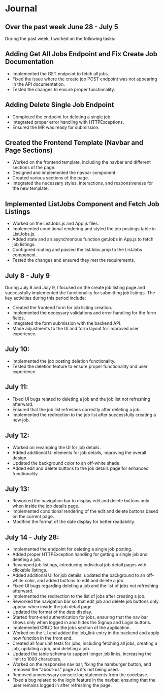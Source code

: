 # Journal

## Over the past week June 28 - July 5

During the past week, I worked on the following tasks:

## Adding Get All Jobs Endpoint and Fix Create Job Documentation
* Implemented the GET endpoint to fetch all jobs.
* Fixed the issue where the create job POST endpoint was not appearing in the API documentation.
* Tested the changes to ensure proper functionality.

## Adding Delete Single Job Endpoint
* Completed the endpoint for deleting a single job.
* Integrated proper error handling with HTTPExceptions.
* Ensured the MR was ready for submission.

## Created the Frontend Template (Navbar and Page Sections)
* Worked on the frontend template, including the navbar and different sections of the page.
* Designed and implemented the navbar component.
* Created various sections of the page.
* Integrated the necessary styles, interactions, and responsiveness for the new template.

## Implemented ListJobs Component and Fetch Job Listings
* Worked on the ListJobs.js and App.js files.
* Implemented conditional rendering and styled the job postings table in ListJobs.js.
* Added state and an asynchronous function getJobs in App.js to fetch job listings.
* Configured routing and passed the listJobs prop to the ListJobs component.
* Tested the changes and ensured they met the requirements.

## July 8 - July 9

During July 8 and July 9, I focused on the create job listing page and successfully implemented the functionality for submitting job listings. The key activities during this period include:

* Created the frontend form for job listing creation.
* Implemented the necessary validations and error handling for the form fields.
* Integrated the form submission with the backend API.
* Made adjustments to the UI and form layout for improved user experience.

## July 10:

* Implemented the job posting deletion functionality.
* Tested the deletion feature to ensure proper functionality and user experience.

## July 11:

* Fixed UI bugs related to deleting a job and the job list not refreshing afterward.
* Ensured that the job list refreshes correctly after deleting a job.
* Implemented the redirection to the job list after successfully creating a new job.

## July 12:

* Worked on revamping the UI for job details.
* Added additional UI elements for job details, improving the overall design.
* Updated the background color to an off-white shade.
* Added edit and delete buttons to the job details page for enhanced functionality.

## July 13:

* Reworked the navigation bar to display edit and delete buttons only when inside the job details page.
* Implemented conditional rendering of the edit and delete buttons based on the current page.
* Modified the format of the date display for better readability.

## July 14 - July 28:
* Implemented the endpoint for deleting a single job posting.
* Added proper HTTPException handling for getting a single job and deleting a job.
* Revamped job listings, introducing individual job detail pages with clickable listings.
* Added additional UI for job details, updated the background to an off-white color, and added buttons to edit and delete a job.
* Fixed UI bugs regarding deleting a job and the list of jobs not refreshing afterward.
* Implemented the redirection to the list of jobs after creating a job.
* Reworked the navigation bar so that edit job and delete job buttons only appear when inside the job detail page.
* Updated the format of the date display.
* Started front-end authentication for jobs, ensuring that the nav bar shows only when logged in and hides the Signup and Login buttons.
* Implemented CRUD for the jobs section of the application.
* Worked on the UI and added the job_link entry in the backend and apply now function in the front end.
* Created all four unit tests for jobs, including fetching all jobs, creating a job, updating a job, and deleting a job.
* Updated the table schema to support longer job links, increasing the limit to 1000 characters.
* Worked on the responsive nav bar, fixing the hamburger button, and removed the "about-us" page as it's not being used.
* Removed unnecessary console.log statements from the codebase.
* Fixed a bug related to the login feature in the navbar, ensuring that the user remains logged in after refreshing the page.
